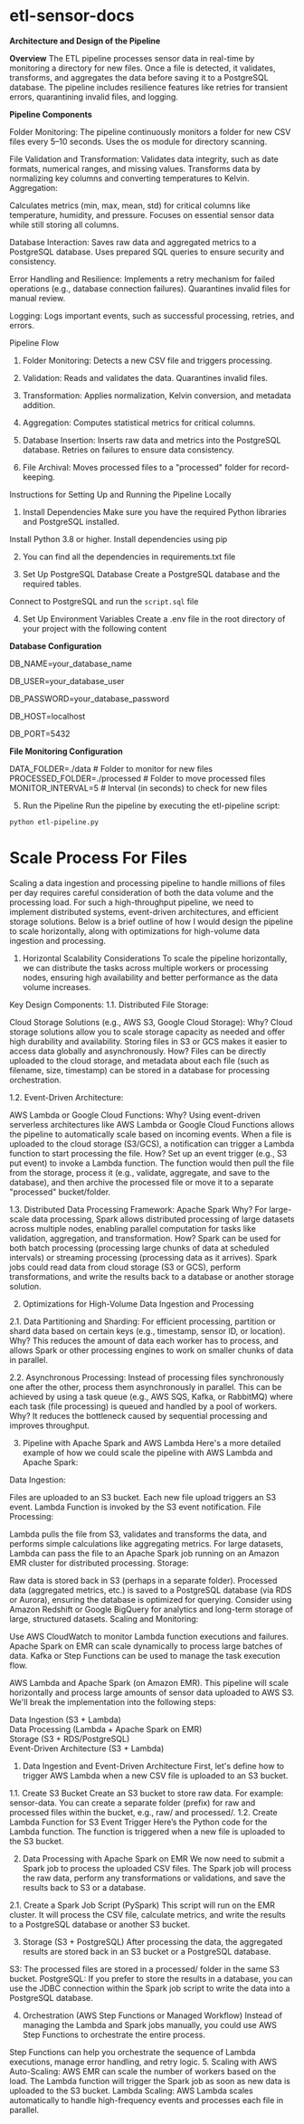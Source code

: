 # etl-sensor-docs

**Architecture and Design of the Pipeline**

**Overview**
The ETL pipeline processes sensor data in real-time by monitoring a directory for new files. Once a file is detected, it validates, transforms, and aggregates the data before saving it to a PostgreSQL database. The pipeline includes resilience features like retries for transient errors, quarantining invalid files, and logging.

**Pipeline Components**

Folder Monitoring:
The pipeline continuously monitors a folder for new CSV files every 5–10 seconds.
Uses the os module for directory scanning.

File Validation and Transformation:
Validates data integrity, such as date formats, numerical ranges, and missing values.
Transforms data by normalizing key columns and converting temperatures to Kelvin.
Aggregation:

Calculates metrics (min, max, mean, std) for critical columns like temperature, humidity, and pressure.
Focuses on essential sensor data while still storing all columns.

Database Interaction:
Saves raw data and aggregated metrics to a PostgreSQL database.
Uses prepared SQL queries to ensure security and consistency.

Error Handling and Resilience:
Implements a retry mechanism for failed operations (e.g., database connection failures).
Quarantines invalid files for manual review.

Logging:
Logs important events, such as successful processing, retries, and errors.

Pipeline Flow

1. Folder Monitoring:
   Detects a new CSV file and triggers processing.

2. Validation:
   Reads and validates the data.
   Quarantines invalid files.

3. Transformation:
   Applies normalization, Kelvin conversion, and metadata addition.

4. Aggregation:
   Computes statistical metrics for critical columns.

5. Database Insertion:
   Inserts raw data and metrics into the PostgreSQL database.
   Retries on failures to ensure data consistency.

6. File Archival:
   Moves processed files to a "processed" folder for record-keeping.

Instructions for Setting Up and Running the Pipeline Locally

1. Install Dependencies
   Make sure you have the required Python libraries and PostgreSQL installed.

Install Python 3.8 or higher.
Install dependencies using pip

2. You can find all the dependencies in requirements.txt file

3. Set Up PostgreSQL Database
   Create a PostgreSQL database and the required tables.

Connect to PostgreSQL and run the `script.sql` file

4. Set Up Environment Variables
   Create a .env file in the root directory of your project with the following content

**Database Configuration**

DB_NAME=your_database_name<br>

DB_USER=your_database_user<br>

DB_PASSWORD=your_database_password<br>

DB_HOST=localhost<br>

DB_PORT=5432<br>

**File Monitoring Configuration**

DATA_FOLDER=./data # Folder to monitor for new files
PROCESSED_FOLDER=./processed # Folder to move processed files
MONITOR_INTERVAL=5 # Interval (in seconds) to check for new files

5. Run the Pipeline
   Run the pipeline by executing the etl-pipeline script:

`python etl-pipeline.py`

# Scale Process For Files

Scaling a data ingestion and processing pipeline to handle millions of files per day requires careful consideration of both the data volume and the processing load. For such a high-throughput pipeline, we need to implement distributed systems, event-driven architectures, and efficient storage solutions. Below is a brief outline of how I would design the pipeline to scale horizontally, along with optimizations for high-volume data ingestion and processing.

1. Horizontal Scalability Considerations
   To scale the pipeline horizontally, we can distribute the tasks across multiple workers or processing nodes, ensuring high availability and better performance as the data volume increases.

Key Design Components:
1.1. Distributed File Storage:

Cloud Storage Solutions (e.g., AWS S3, Google Cloud Storage):
Why? Cloud storage solutions allow you to scale storage capacity as needed and offer high durability and availability. Storing files in S3 or GCS makes it easier to access data globally and asynchronously.
How? Files can be directly uploaded to the cloud storage, and metadata about each file (such as filename, size, timestamp) can be stored in a database for processing orchestration.

1.2. Event-Driven Architecture:

AWS Lambda or Google Cloud Functions:
Why? Using event-driven serverless architectures like AWS Lambda or Google Cloud Functions allows the pipeline to automatically scale based on incoming events. When a file is uploaded to the cloud storage (S3/GCS), a notification can trigger a Lambda function to start processing the file.
How? Set up an event trigger (e.g., S3 put event) to invoke a Lambda function. The function would then pull the file from the storage, process it (e.g., validate, aggregate, and save to the database), and then archive the processed file or move it to a separate "processed" bucket/folder.

1.3. Distributed Data Processing Framework:
Apache Spark
Why? For large-scale data processing, Spark allows distributed processing of large datasets across multiple nodes, enabling parallel computation for tasks like validation, aggregation, and transformation.
How? Spark can be used for both batch processing (processing large chunks of data at scheduled intervals) or streaming processing (processing data as it arrives). Spark jobs could read data from cloud storage (S3 or GCS), perform transformations, and write the results back to a database or another storage solution.

2. Optimizations for High-Volume Data Ingestion and Processing

2.1. Data Partitioning and Sharding:
For efficient processing, partition or shard data based on certain keys (e.g., timestamp, sensor ID, or location).
Why? This reduces the amount of data each worker has to process, and allows Spark or other processing engines to work on smaller chunks of data in parallel.

2.2. Asynchronous Processing:
Instead of processing files synchronously one after the other, process them asynchronously in parallel. This can be achieved by using a task queue (e.g., AWS SQS, Kafka, or RabbitMQ) where each task (file processing) is queued and handled by a pool of workers.
Why? It reduces the bottleneck caused by sequential processing and improves throughput.

3. Pipeline with Apache Spark and AWS Lambda
   Here's a more detailed example of how we could scale the pipeline with AWS Lambda and Apache Spark:

Data Ingestion:

Files are uploaded to an S3 bucket. Each new file upload triggers an S3 event.
Lambda Function is invoked by the S3 event notification.
File Processing:

Lambda pulls the file from S3, validates and transforms the data, and performs simple calculations like aggregating metrics.
For large datasets, Lambda can pass the file to an Apache Spark job running on an Amazon EMR cluster for distributed processing.
Storage:

Raw data is stored back in S3 (perhaps in a separate folder).
Processed data (aggregated metrics, etc.) is saved to a PostgreSQL database (via RDS or Aurora), ensuring the database is optimized for querying.
Consider using Amazon Redshift or Google BigQuery for analytics and long-term storage of large, structured datasets.
Scaling and Monitoring:

Use AWS CloudWatch to monitor Lambda function executions and failures.
Apache Spark on EMR can scale dynamically to process large batches of data.
Kafka or Step Functions can be used to manage the task execution flow.

AWS Lambda and Apache Spark (on Amazon EMR). This pipeline will scale horizontally and process large amounts of sensor data uploaded to AWS S3. We'll break the implementation into the following steps:

Data Ingestion (S3 + Lambda)<br>
Data Processing (Lambda + Apache Spark on EMR)<br>
Storage (S3 + RDS/PostgreSQL)<br>
Event-Driven Architecture (S3 + Lambda)<br>

1. Data Ingestion and Event-Driven Architecture
   First, let's define how to trigger AWS Lambda when a new CSV file is uploaded to an S3 bucket.

1.1. Create S3 Bucket
Create an S3 bucket to store raw data. For example: sensor-data.
You can create a separate folder (prefix) for raw and processed files within the bucket, e.g., raw/ and processed/.
1.2. Create Lambda Function for S3 Event Trigger
Here’s the Python code for the Lambda function. The function is triggered when a new file is uploaded to the S3 bucket.

2. Data Processing with Apache Spark on EMR
   We now need to submit a Spark job to process the uploaded CSV files. The Spark job will process the raw data, perform any transformations or validations, and save the results back to S3 or a database.

2.1. Create a Spark Job Script (PySpark)
This script will run on the EMR cluster. It will process the CSV file, calculate metrics, and write the results to a PostgreSQL database or another S3 bucket.

3. Storage (S3 + PostgreSQL)
   After processing the data, the aggregated results are stored back in an S3 bucket or a PostgreSQL database.

S3: The processed files are stored in a processed/ folder in the same S3 bucket.
PostgreSQL: If you prefer to store the results in a database, you can use the JDBC connection within the Spark job script to write the data into a PostgreSQL database.

4. Orchestration (AWS Step Functions or Managed Workflow)
   Instead of managing the Lambda and Spark jobs manually, you could use AWS Step Functions to orchestrate the entire process.

Step Functions can help you orchestrate the sequence of Lambda executions, manage error handling, and retry logic. 5. Scaling with AWS
Auto-Scaling: AWS EMR can scale the number of workers based on the load. The Lambda function will trigger the Spark job as soon as new data is uploaded to the S3 bucket.
Lambda Scaling: AWS Lambda scales automatically to handle high-frequency events and processes each file in parallel.

